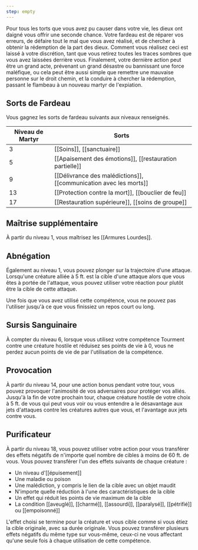 ```yaml
---
step: empty
---
```


Pour tous les torts que vous avez pu causer dans votre vie, les dieux ont daigné vous offrir une seconde chance. Votre fardeau est de réparer vos erreurs, de défaire tout le mal que vous avez réalisé, et de chercher à obtenir la rédemption de la part des dieux. Comment vous réalisez ceci est laissé à votre discrétion, tant que vous retirez toutes les traces sombres que vous avez laissées derrière vous. Finalement, votre dernière action peut être un grand acte, prévenant un grand désastre ou bannissant une force maléfique, ou cela peut être aussi simple que remettre une mauvaise personne sur le droit chemin, et la conduire à chercher la rédemption, passant le flambeau à un nouveau martyr de l'expiation.

## Sorts de Fardeau

Vous gagnez les sorts de fardeau suivants aux niveaux renseignés. 

| Niveau de Martyr | Sorts                                                             |
| ---------------- | ----------------------------------------------------------------- |
| 3                | [[Soins]], [[sanctuaire]]                                         |
| 5                | [[Apaisement des émotions]], [[restauration partielle]]           |
| 9                | [[Délivrance des malédictions]], [[communication avec les morts]] |
| 13               | [[Protection contre la mort]], [[bouclier de feu]]                |
| 17               | [[Restauration supérieure]], [[soins de groupe]]                  |

## Maîtrise supplémentaire

À partir du niveau 1, vous maîtrisez les [[Armures Lourdes]].

## Abnégation

Également au niveau 1, vous pouvez plonger sur la trajectoire d'une attaque. Lorsqu'une créature alliée à 5 ft. est la cible d'une attaque alors que vous êtes à portée de l'attaque, vous pouvez utiliser votre réaction pour plutôt être la cible de cette attaque.

Une fois que vous avez utilisé cette compétence, vous ne pouvez pas l'utiliser jusqu'à ce que vous finissiez un repos court ou long.

## Sursis Sanguinaire

À compter du niveau 6, lorsque vous utilisez votre compétence Tourment contre une créature hostile et réduisez ses points de vie à 0, vous ne perdez aucun points de vie de par l'utilisation de la compétence.

## Provocation

À partir du niveau 14, pour une action bonus pendant votre tour, vous pouvez provoquer l'animosité de vos adversaires pour protéger vos alliés. Jusqu'à la fin de votre prochain tour, chaque créature hostile de votre choix à 5 ft. de vous qui peut vous voir ou vous entendre a le désavantage aux jets d'attaques contre les créatures autres que vous, et l'avantage aux jets contre vous.

## Purificateur

À partir du niveau 18, vous pouvez utiliser votre action pour vous transférer des effets négatifs de n'importe quel nombre de cibles à moins de 60 ft. de vous. Vous pouvez transférer l'un des effets suivants de chaque créature : 
 - Un niveau d'[[épuisement]]
 - Une maladie ou poison
 - Une malédiction, y compris le lien de la cible avec un objet maudit
 - N'importe quelle réduction à l'une des caractéristiques de la cible
 - Un effet qui réduit les points de vie maximum de la cible
 - La condition [[aveuglé]], [[charmé]], [[assourdi]], [[paralysé]], [[pétrifié]] ou [[empoisonné]]

L'effet choisi se termine pour la créature et vous cible comme si vous étiez la cible originale, avec sa durée originale. Vous pouvez transférer plusieurs effets négatifs du même type sur vous-même, ceux-ci ne vous affectant qu'une seule fois à chaque utilisation de cette compétence.

